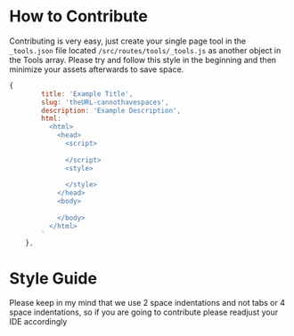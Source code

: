 # How to Contribute
Contributing is very easy, just create your single page tool in the `_tools.json` file located `/src/routes/tools/_tools.js` as another object in the Tools array.
Please try and follow this style in the beginning and then minimize your assets afterwards to save space.
```javascript
{
        title: 'Example Title',
        slug: 'theURL-cannothavespaces',
        description: 'Example Description',
        html: `
          <html>
            <head>
              <script>
                
              </script>
              <style>
              
              </style>
            </head>
            <body>
              
            </body>
          </html>
        `
    },
```
# Style Guide
Please keep in my mind that we use 2 space indentations and not tabs or 4 space indentations, so if you are going to contribute please readjust your IDE accordingly
